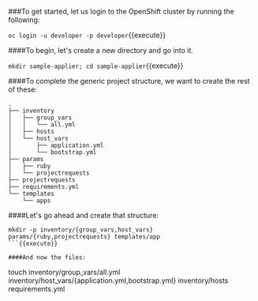 ###To get started, let us login to the OpenShift cluster by running the following:

``oc login -u developer -p developer``{{execute}}

####To begin, let's create a new directory and go into it.

``mkdir sample-applier; cd sample-applier``{{execute}}

####To complete the generic project structure, we want to create the rest of these:

```
.
├── inventory
│   ├── group_vars
│   │   └── all.yml
│   ├── hosts
│   └── host_vars
│       ├── application.yml
│       └── bootstrap.yml
├── params
│   ├── ruby
│   └── projectrequests
├── projectrequests
├── requirements.yml
└── templates
    └── apps
```

####Let's go ahead and create that structure:

```
mkdir -p inventory/{group_vars,host_vars} params/{ruby,projectrequests} templates/app
```{{execute}}

####And now the files:

``` 
touch inventory/group_vars/all.yml inventory/host_vars/{application.yml,bootstrap.yml} inventory/hosts requirements.yml
```{{execute}}